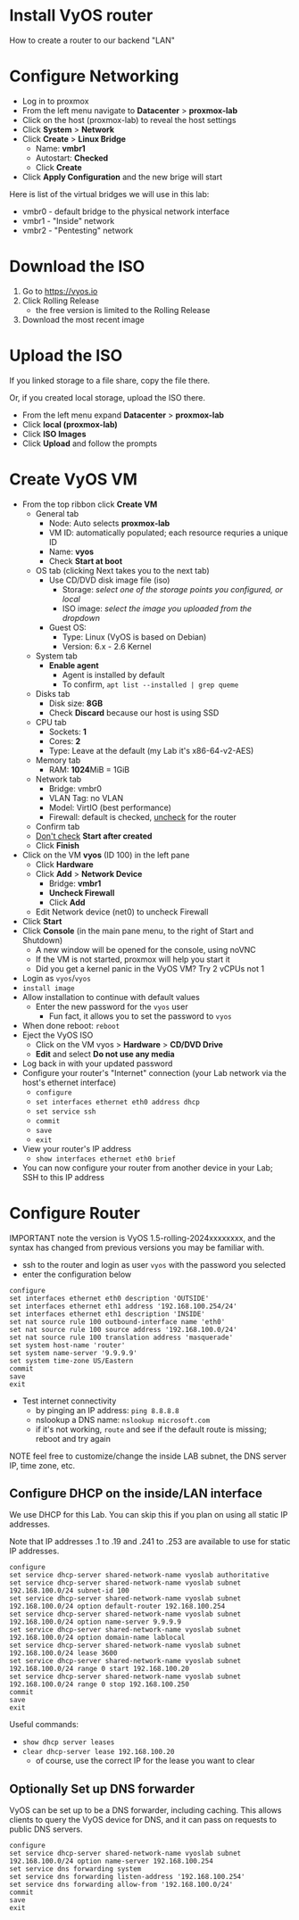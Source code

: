 # Install VyOS router
How to create a router to our backend "LAN"

# Configure Networking
- Log in to proxmox
- From the left menu navigate to **Datacenter** > **proxmox-lab**
- Click on the host (proxmox-lab) to reveal the host settings
- Click **System** > **Network**
- Click **Create** > **Linux Bridge**
  - Name: **vmbr1**
  - Autostart: **Checked**
  - Click **Create**
- Click **Apply Configuration** and the new brige will start

Here is list of the virtual bridges we will use in this lab:
- vmbr0 - default bridge to the physical network interface
- vmbr1 - "Inside" network
- vmbr2 - "Pentesting" network

# Download the ISO
1. Go to https://vyos.io
2. Click Rolling Release
    - the free version is limited to the Rolling Release
4. Download the most recent image

# Upload the ISO
If you linked storage to a file share, copy the file there.

Or, if you created local storage, upload the ISO there.
- From the left menu expand **Datacenter** > **proxmox-lab**
- Click **local (proxmox-lab)**
- Click **ISO Images**
- Click **Upload** and follow the prompts

# Create VyOS VM
- From the top ribbon click **Create VM**
  - General tab
    - Node: Auto selects **proxmox-lab**
    - VM ID: automatically populated; each resource requries a unique ID
    - Name: **vyos**
    - Check **Start at boot**
  - OS tab (clicking Next takes you to the next tab)
    - Use CD/DVD disk image file (iso)
      - Storage: *select one of the storage points you configured, or local*
      - ISO image: *select the image you uploaded from the dropdown*
    - Guest OS:
      - Type: Linux (VyOS is based on Debian)
      - Version: 6.x - 2.6 Kernel
  - System tab
    - **Enable agent**
      - Agent is installed by default
      - To confirm, `apt list --installed | grep queme`
  - Disks tab
    - Disk size: **8GB**
    - Check **Discard** because our host is using SSD
  - CPU tab
    - Sockets: **1**
    - Cores: **2**
    - Type: Leave at the default (my Lab it's x86-64-v2-AES)
  - Memory tab
    - RAM: **1024**MiB = 1GiB
  - Network tab
    - Bridge: vmbr0
    - VLAN Tag: no VLAN
    - Model: VirtIO (best performance)
    - Firewall: default is checked, <ins>uncheck</ins> for the router
  - Confirm tab
  - <ins>Don't check</ins> **Start after created**
  - Click **Finish**
- Click on the VM **vyos** (ID 100) in the left pane
  - Click **Hardware**
  - Click **Add** > **Network Device**
    - Bridge: **vmbr1**
    - **Uncheck Firewall**
    - Click **Add**
  - Edit Network device (net0) to uncheck Firewall
- Click **Start**
- Click **Console** (in the main pane menu, to the right of Start and Shutdown)
  - A new window will be opened for the console, using noVNC
  - If the VM is not started, proxmox will help you start it
  - Did you get a kernel panic in the VyOS VM? Try 2 vCPUs not 1
- Login as `vyos`/`vyos`
- `install image`
- Allow installation to continue with default values
  - Enter the new password for the `vyos` user
    - Fun fact, it allows you to set the password to `vyos`
- When done reboot: `reboot`
- Eject the VyOS ISO
  - Click on the VM vyos > **Hardware** > **CD/DVD Drive**
  - **Edit** and select **Do not use any media**
- Log back in with your updated password
- Configure your router's "Internet" connection (your Lab network via the host's ethernet interface)
  - `configure`
  - `set interfaces ethernet eth0 address dhcp`
  - `set service ssh`
  - `commit`
  - `save`
  - `exit`
- View your router's IP address
  - `show interfaces ethernet eth0 brief`
- You can now configure your router from another device in your Lab; SSH to this IP address

# Configure Router
IMPORTANT note the version is VyOS 1.5-rolling-2024xxxxxxxx, and the syntax has changed from previous versions you may be familiar with.
- ssh to the router and login as user `vyos` with the password you selected
- enter the configuration below
```
configure
set interfaces ethernet eth0 description 'OUTSIDE'
set interfaces ethernet eth1 address '192.168.100.254/24'
set interfaces ethernet eth1 description 'INSIDE'
set nat source rule 100 outbound-interface name 'eth0'
set nat source rule 100 source address '192.168.100.0/24'
set nat source rule 100 translation address 'masquerade'
set system host-name 'router'
set system name-server '9.9.9.9'
set system time-zone US/Eastern
commit
save
exit
```
- Test internet connectivity
  - by pinging an IP address: `ping 8.8.8.8`
  - nslookup a DNS name: `nslookup microsoft.com`
  - if it's not working, `route` and see if the default route is missing; reboot and try again

NOTE feel free to customize/change the inside LAB subnet, the DNS server IP, time zone, etc.

## Configure DHCP on the inside/LAN interface
We use DHCP for this Lab. You can skip this if you plan on using all static IP addresses.

Note that IP addresses .1 to .19 and .241 to .253 are available to use for static IP addresses.

```
configure
set service dhcp-server shared-network-name vyoslab authoritative
set service dhcp-server shared-network-name vyoslab subnet 192.168.100.0/24 subnet-id 100
set service dhcp-server shared-network-name vyoslab subnet 192.168.100.0/24 option default-router 192.168.100.254
set service dhcp-server shared-network-name vyoslab subnet 192.168.100.0/24 option name-server 9.9.9.9
set service dhcp-server shared-network-name vyoslab subnet 192.168.100.0/24 option domain-name lablocal
set service dhcp-server shared-network-name vyoslab subnet 192.168.100.0/24 lease 3600
set service dhcp-server shared-network-name vyoslab subnet 192.168.100.0/24 range 0 start 192.168.100.20
set service dhcp-server shared-network-name vyoslab subnet 192.168.100.0/24 range 0 stop 192.168.100.250
commit
save
exit
```
Useful commands:
- `show dhcp server leases`
- `clear dhcp-server lease 192.168.100.20`
  - of course, use the correct IP for the lease you want to clear

## Optionally Set up DNS forwarder
VyOS can be set up to be a DNS forwarder, including caching. This allows clients to query the VyOS device for DNS, and it can pass on requests to public DNS servers.

```
configure
set service dhcp-server shared-network-name vyoslab subnet 192.168.100.0/24 option name-server 192.168.100.254
set service dns forwarding system
set service dns forwarding listen-address '192.168.100.254'
set service dns forwarding allow-from '192.168.100.0/24'
commit
save
exit
```
